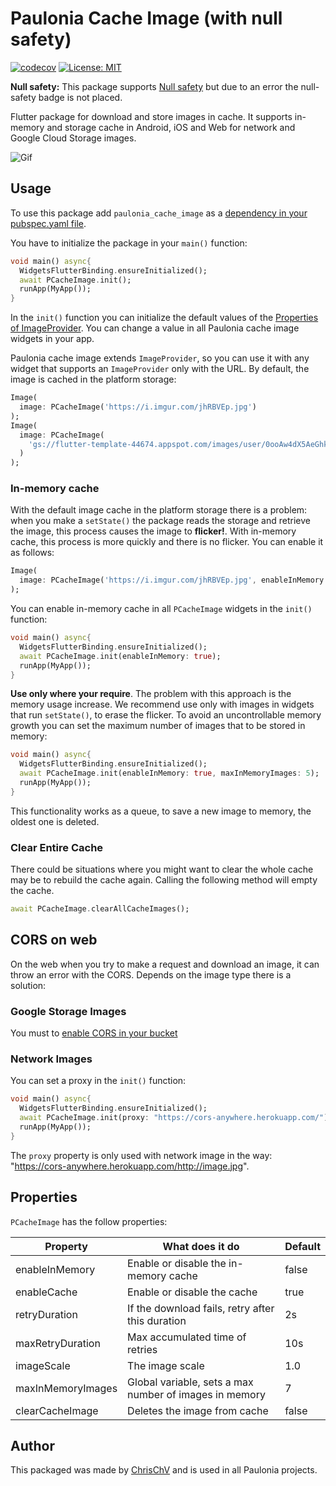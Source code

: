 # Paulonia Cache Image (with null safety)
[![codecov](https://codecov.io/gh/PauloniaAQP/paulonia_cache_image/branch/master/graph/badge.svg?token=UIMGQXYSFU)](https://codecov.io/gh/PauloniaAQP/paulonia_cache_image) [![License: MIT](https://img.shields.io/badge/license-MIT-blue.svg)](https://opensource.org/licenses/MIT)

**Null safety:** This package supports [Null safety](https://pub.dev/packages/paulonia_cache_image/versions) but due to an error the null-safety badge is not placed.

Flutter package for download and store images in cache. It supports in-memory and storage cache in Android, iOS and Web for network and Google Cloud Storage images.

![Gif](https://i.imgur.com/AsqxrUz.gif)

## Usage

To use this package add `paulonia_cache_image` as a [dependency in your pubspec.yaml file](https://flutter.io/platform-plugins/). 

You have to initialize the package in your `main()` function:

```dart
void main() async{
  WidgetsFlutterBinding.ensureInitialized();
  await PCacheImage.init();
  runApp(MyApp());
}
```
In the `init()` function you can initialize the default values of the [Properties of ImageProvider](https://pub.dev/packages/paulonia_cache_image#properties). You can change a value in all Paulonia cache image widgets in your app.


Paulonia cache image extends `ImageProvider`, so you can use it with any widget that supports an `ImageProvider` only with the URL. By default, the image is cached in the platform storage:
```dart
Image(
  image: PCacheImage('https://i.imgur.com/jhRBVEp.jpg')
);
Image(
  image: PCacheImage(
    'gs://flutter-template-44674.appspot.com/images/user/0ooAw4dX5AeGhkH1JYkoWcdwvc72_big.jpg',
  )
);
```

### In-memory cache

With the default image cache in the platform storage there is a problem: when you make a `setState()` the package reads the storage and retrieve the image, this process causes the image to **flicker!**. With in-memory cache, this process is more quickly and there is no flicker. You can enable it as follows:


```dart
Image(
  image: PCacheImage('https://i.imgur.com/jhRBVEp.jpg', enableInMemory: true)
);
```
You can enable in-memory cache in all `PCacheImage` widgets in the `init()` function:
```dart
void main() async{
  WidgetsFlutterBinding.ensureInitialized();
  await PCacheImage.init(enableInMemory: true);
  runApp(MyApp());
}
```
**Use only where your require**. The problem with this approach is the memory usage increase. We recommend use only with images in widgets that run `setState()`, to erase the flicker. To avoid an uncontrollable memory growth you can set the maximum number of images that to be stored in memory:

```dart
void main() async{
  WidgetsFlutterBinding.ensureInitialized();
  await PCacheImage.init(enableInMemory: true, maxInMemoryImages: 5);
  runApp(MyApp());
}
```

This functionality works as a queue, to save a new image to memory, the oldest one is deleted.

### Clear Entire Cache

There could be situations where you might want to clear the whole cache may be to rebuild the cache again. Calling the following method will empty the cache.

```dart
await PCacheImage.clearAllCacheImages();
```

## CORS on web

On the web when you try to make a request and download an image, it can throw an error with the CORS. Depends on the image type there is a solution:

### Google Storage Images

You must to [enable CORS in your bucket](https://firebase.google.com/docs/storage/web/download-files#cors_configuration)

### Network Images

You can set a proxy in the `init()` function:

```dart
void main() async{
  WidgetsFlutterBinding.ensureInitialized();
  await PCacheImage.init(proxy: "https://cors-anywhere.herokuapp.com/");
  runApp(MyApp());
}
```

The `proxy` property is only used with network image in the way: "https://cors-anywhere.herokuapp.com/http://image.jpg".

## Properties

`PCacheImage` has the follow properties:

Property | What does it do | Default
-------- | --------------- | --------
enableInMemory | Enable or disable the in-memory cache | false
enableCache | Enable or disable the cache | true
retryDuration | If the download fails, retry after this duration | 2s
maxRetryDuration | Max accumulated time of retries | 10s
imageScale | The image scale | 1.0
maxInMemoryImages | Global variable, sets a max number of images in memory | 7
clearCacheImage | Deletes the image from cache | false

## Author

This packaged was made by [ChrisChV](https://github.com/ChrisChV) and is used in all Paulonia projects.



